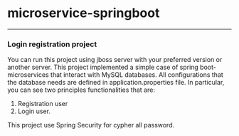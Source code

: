 # microservice-springboot

---

### Login registration project 

You can run this project using jboss server with your preferred version or another server. 
This project implemented a simple case of spring boot-microservices that interact with MySQL databases.
All configurations that the database needs are defined in application.properties file.
In particular, you can see two principles functionalities that are: 
1. Registration user
2. Login user.

This project use Spring Security for cypher all password.
